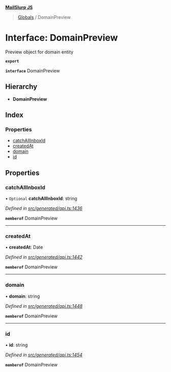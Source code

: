 **[MailSlurp JS](../README.md)**

> [Globals](../README.md) / DomainPreview

# Interface: DomainPreview

Preview object for domain entity

**`export`** 

**`interface`** DomainPreview

## Hierarchy

* **DomainPreview**

## Index

### Properties

* [catchAllInboxId](domainpreview.md#catchallinboxid)
* [createdAt](domainpreview.md#createdat)
* [domain](domainpreview.md#domain)
* [id](domainpreview.md#id)

## Properties

### catchAllInboxId

• `Optional` **catchAllInboxId**: string

*Defined in [src/generated/api.ts:1436](https://github.com/mailslurp/mailslurp-client/blob/a36d929/src/generated/api.ts#L1436)*

**`memberof`** DomainPreview

___

### createdAt

•  **createdAt**: Date

*Defined in [src/generated/api.ts:1442](https://github.com/mailslurp/mailslurp-client/blob/a36d929/src/generated/api.ts#L1442)*

**`memberof`** DomainPreview

___

### domain

•  **domain**: string

*Defined in [src/generated/api.ts:1448](https://github.com/mailslurp/mailslurp-client/blob/a36d929/src/generated/api.ts#L1448)*

**`memberof`** DomainPreview

___

### id

•  **id**: string

*Defined in [src/generated/api.ts:1454](https://github.com/mailslurp/mailslurp-client/blob/a36d929/src/generated/api.ts#L1454)*

**`memberof`** DomainPreview
